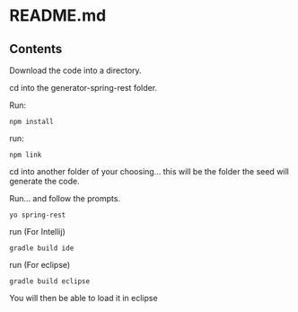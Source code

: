 # README.md

## Contents

Download the code into a directory.

cd into the generator-spring-rest folder.

Run:

```
npm install
```

run:

```
npm link
```

cd into another folder of your choosing... this will be the folder the seed will generate the code.

Run... and follow the prompts.
```
yo spring-rest
```

run (For Intellij)
```
gradle build ide
```

run (For eclipse)
```
gradle build eclipse
```

You will then be able to load it in eclipse
